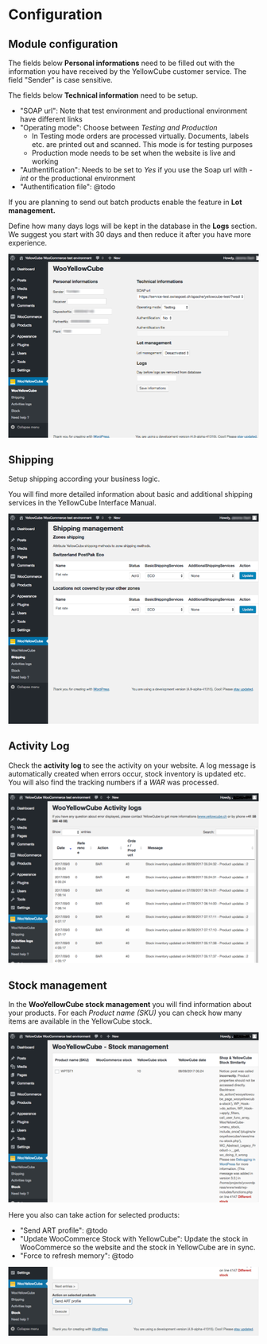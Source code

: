 # Configuration

## Module configuration

The fields below **Personal informations** need to be filled out with the information you have received by the YellowCube customer service. The field "Sender" is case sensitive.

The fields below **Technical information** need to be setup.

* "SOAP url": Note that test environment and productional environment have different links
* "Operating mode": Choose between _Testing and Production_
  * In Testing mode orders are processed virtually. Documents, labels etc. are printed out and scanned. This mode is for testing purposes
  * Production mode needs to be set when the website is live and working
* "Authentification": Needs to be set to _Yes_ if you use the Soap url with _-int_ or the productional environment
* "Authentification file": @todo

If you are planning to send out batch products enable the feature in **Lot management.**

Define how many days logs will be kept in the database in the **Logs** section. We suggest you start with 30 days and then reduce it after you have more experience.

![](/assets/Informations.png)

## Shipping

Setup shipping according your business logic.

You will find more detailed information about basic and additional shipping services in the YellowCube Interface Manual.

![](/assets/Shipping.png)

## Activity Log

Check the **activity log** to see the activity on your website. A log message is automatically created when errors occur, stock inventory is updated etc. You will also find the tracking numbers if a _WAR_ was processed.

![](/assets/Activity_Log.png)

## Stock management

In the **WooYellowCube stock management** you will find information about your products. For each _Product name \(SKU\)_ you can check how many items are available in the YellowCube stock.

![](/assets/Stock_management_top.png)

Here you also can take action for selected products:

* "Send ART profile": @todo
* "Update WooCommerce Stock with YellowCube": Update the stock in WooCommerce so the website and the stock in YellowCube are in sync.
* "Force to refresh memory": @todo

![](/assets/Stock_management.png)

